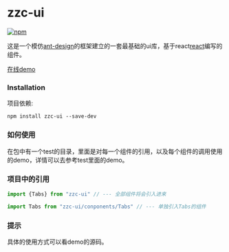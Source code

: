 zzc-ui
===================
[![npm](https://img.shields.io/npm/v/guido.svg)](https://www.npmjs.com/package/zzc-ui)

这是一个模仿[ant-design](https://github.com/ant-design/ant-design-mobile)的框架建立的一套最基础的ui库，基于react[react](https://github.com/facebook/react)编写的组件。

[在线demo](https://zuzuchefe.github.io/zzc-ui/page/index.html)

### Installation

项目依赖:
```shell
npm install zzc-ui --save-dev
```

### 如何使用

在包中有一个test的目录，里面是对每一个组件的引用，以及每个组件的调用使用的demo，详情可以去参考test里面的demo。

### 项目中的引用


```js
import {Tabs} from "zzc-ui" // --- 全部组件将会引入进来

```

```js
import Tabs from "zzc-ui/conponents/Tabs" // --- 单独引入Tabs的组件

```


### 提示

具体的使用方式可以看demo的源码。 
